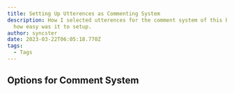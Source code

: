```yaml
---
title: Setting Up Utterences as Commenting System
description: How I selected utterences for the comment system of this blog and
  how easy was it to setup.
author: syncster
date: 2023-03-22T06:05:18.770Z
tags:
  - Tags
---
```

## O﻿ptions for Comment System